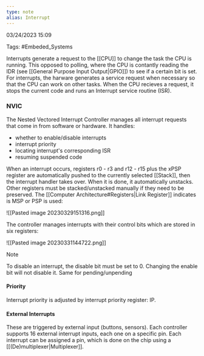 ```yaml
---
type: note
alias: Interrupt
---
```

03/24/2023 15:09

Tags: #Embeded_Systems 

Interrupts generate a request to the [[CPU]] to change the task the CPU is running. This opposed to polling, where the CPU is contantly reading the IDR (see [[General Purpose Input Output|GPIO]]) to see if a certain bit is set. For interrupts, the harware generates a service request when necessary so that the CPU can work on other tasks. When the CPU recieves a request, it stops the current code and runs an Interrupt service routine (ISR).


### NVIC
The Nested Vectored Interrupt Controller manages all interrupt requests that come in from software or hardware. It handles:
- whether to enable/disable interrupts
- interrupt priority
- locating interrupt's corresponding ISR
- resuming suspended code

When an interrupt occurs, registers r0 - r3 and r12 - r15 plus the xPSP register are automatically pushed to the currently selected [[Stack]], then the interrupt handler takes over. When it is done, it automatically unstacks. Other registers must be stacked/unstacked manually if they need to be preserved. The [[Computer Architecture#Registers|Link Register]] indicates is MSP or PSP is used:

![[Pasted image 20230329151316.png]]


The controller manages interrupts with their control bits which are stored in six registers:

![[Pasted image 20230331144722.png]]

>[!note]
>To disable an interrupt, the disable bit must be set to 0. Changing the enable bit will not disable it. Same for pending/unpending


#### Priority
Interrupt priority is adjusted by interrupt priority register: IP.

#### External Interrupts
These are triggered by external input (buttons, sensors). Each controller supports 16 external interrupt inputs, each one on a specific pin. Each interrupt can be assigned a pin, which is done on the chip using a [[(De)multiplexer|Multiplexer]]. 